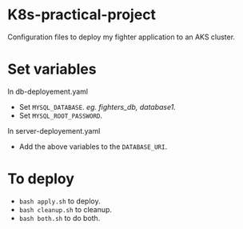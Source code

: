 # K8s-practical-project
Configuration files to deploy my fighter application  to an AKS cluster.

# Set variables
In db-deployement.yaml

* Set ``MYSQL_DATABASE``. _eg. fighters_db, database1._
* Set ``MYSQL_ROOT_PASSWORD``. 

In server-deployement.yaml
* Add the above variables to the ``DATABASE_URI``.

# To deploy
* ``bash apply.sh`` to deploy.
* ``bash cleanup.sh`` to cleanup.
* ``bash both.sh`` to do both.
